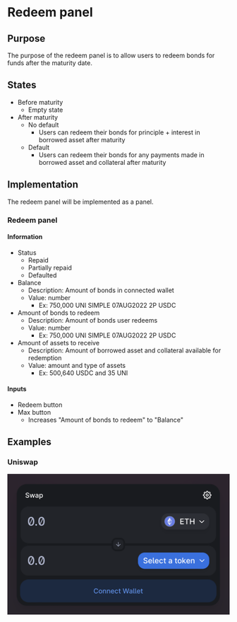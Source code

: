 # Redeem panel

## Purpose

The purpose of the redeem panel is to allow users to redeem bonds for funds after the maturity date.

## States

- Before maturity
  - Empty state
- After maturity
  - No default
    - Users can redeem their bonds for principle + interest in borrowed asset after maturity
  - Default
    - Users can redeem their bonds for any payments made in borrowed asset and collateral after maturity

## Implementation

The redeem panel will be implemented as a panel.

### Redeem panel

#### Information

- Status
  - Repaid
  - Partially repaid
  - Defaulted
- Balance
  - Description: Amount of bonds in connected wallet
  - Value: number
    - Ex: 750,000 UNI SIMPLE 07AUG2022 2P USDC
- Amount of bonds to redeem
  - Description: Amount of bonds user redeems
  - Value: number
    - Ex: 750,000 UNI SIMPLE 07AUG2022 2P USDC
- Amount of assets to receive
  - Description: Amount of borrowed asset and collateral available for redemption
  - Value: amount and type of assets
    - Ex: 500,640 USDC and 35 UNI

#### Inputs

- Redeem button
- Max button
  - Increases "Amount of bonds to redeem" to "Balance"

## Examples

### Uniswap

![](../../../../assets/uniswap/convert.png)
